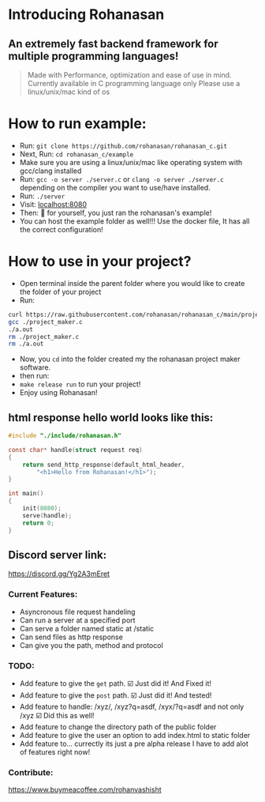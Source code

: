 # Introducing Rohanasan
## An extremely fast backend framework for multiple programming languages!

> Made with Performance, optimization and ease of use in mind.
> Currently available in C programming language only
> Please use a linux/unix/mac kind of os

# How to run example:
- Run: `git clone https://github.com/rohanasan/rohanasan_c.git`
- Next, Run: `cd rohanasan_c/example`
- Make sure you are using a linux/unix/mac like operating system with gcc/clang installed
- Run: `gcc -o server ./server.c`
  or `clang -o server ./server.c` depending on the compiler you want to use/have installed.
- Run: `./server`
- Visit: [localhost:8080](http://localhost:8080)
- Then: 👏 for yourself, you just ran the rohanasan's example!
- You can host the example folder as well!!! Use the docker file,
  It has all the correct configuration!

# How to use in your project?
- Open terminal inside the parent folder where you would like to create the folder of your project
- Run:
```sh
curl https://raw.githubusercontent.com/rohanasan/rohanasan_c/main/project_maker.c -o project_maker.c
gcc ./project_maker.c
./a.out
rm ./project_maker.c
rm ./a.out
```
- Now, you `cd` into the folder created my the rohanasan project maker software.
- then run:
- `make release run` to run your project!
- Enjoy using Rohanasan!

## html response hello world looks like this:
```c
#include "./include/rohanasan.h"

const char* handle(struct request req)
{
    return send_http_response(default_html_header,
        "<h1>Hello from Rohanasan!</h1>");
}

int main()
{
    init(8080);
    serve(handle);
    return 0;
}
```

## Discord server link:
https://discord.gg/Yg2A3mEret

### Current Features:
- Asyncronous file request handeling
- Can run a server at a specified port
- Can serve a folder named static at /static
- Can send files as http response
- Can give you the path, method and protocol
### TODO:
- Add feature to give the `get` path. ☑️ Just did it! And Fixed it!
- Add feature to give the `post` path. ☑️ Just did it! And tested!
- Add feature to handle: /xyz/, /xyz?q=asdf, /xyx/?q=asdf and not only /xyz ☑️ Did this as well!
- Add feature to change the directory path of the public folder
- Add feature to give the user an option to add index.html to static folder
- Add feature to... currectly its just a pre alpha release I have to add alot of features right now!

### Contribute:
https://www.buymeacoffee.com/rohanvashisht
